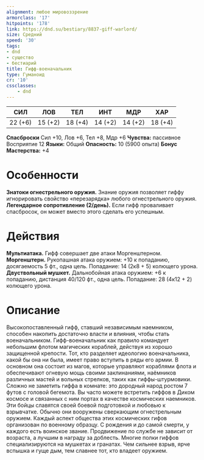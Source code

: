 ```yaml
---
alignment: любое мировоззрение
armorclass: '17'
hitpoints: '178'
link: https://dnd.su/bestiary/8837-giff-warlord/
size: Средний
speed: '30'
tags:
- dnd
- существо
- бестиарий
title: Гифф-военачальник
type: Гуманоид
cr: '10'
cssclasses:
    - dnd
---
```



| СИЛ | ЛОВ | ТЕЛ | ИНТ | МДР | ХАР |
|---|---|---|---|---|---|
| 22 (+6) | 15 (+2) | 18 (+4) | 14 (+2) | 14 (+2) | 18 (+4) |
**Спасброски** Сил +10, Лов +6, Тел +8, Мдр +6
**Чувства:** пассивное Восприятие 12
**Языки:** Общий
**Опасность:** 10 (5900 опыта)
**Бонус Мастерства:** +4


# Особенности
**Знатоки огнестрельного оружия.** Знание оружия позволяет гиффу игнорировать свойство «перезарядка» любого огнестрельного оружия.
**Легендарное сопротивление (2/день).** Если гифф проваливает спасбросок, он может вместо этого сделать его успешным.


# Действия
**Мультиатака.** Гифф совершает две атаки Моргенштерном.
**Моргенштерн.** Рукопашная атака оружием: +10 к попаданию, досягаемость 5 фт., одна цель. Попадание: 14 (2к8 + 5) колющего урона.
**Двуствольный мушкет.** Дальнобойная атака оружием: +6 к попаданию, дистанция 40/120 фт., одна цель. Попадание: 28 (4к12 + 2) колющего урона.


# Описание
Высокопоставленный гифф, ставший независимым наемником, способен накопить достаточно власти и влияния, чтобы стать военачальником. Гифф-военачальник как правило командует небольшим флотом магических кораблей, действуя из хорошо защищенной крепости. Тот, кто разделяет идеологию военачальника, какой бы она ни была, имеет право вступить в ряды его армии. В основном она состоит из магов, которые управляют кораблями флота и обеспечивают огневую мощь своими заклинаниями, наёмников различных мастей и вольных стрелков, таких как гиффы-штурмовики.    Сложно не заметить гиффа в комнате: это дородный народ ростом 7 футов с головой бегемота. Вы часто можете встретить гиффов в Диком космосе и связанных с ним портах в качестве космических наемников. Эти бойцы славятся своей боевой подготовкой и любовью к взрывчатке. Обычно они вооружены сверкающим огнестрельным оружием. Каждый аспект общества этих космических гифов организован по военному образцу. С рождения и до самой смерти, у каждого есть воинское звание. Продвижение по службе не зависит от возраста, а лучшим в награду за доблесть. Многие полки гиффов специализируются на мушкетах и гранатах. Чем сильнее взрыв, ярче вспышка и гуще дым, тем славнее тот, кто владеет оружием.